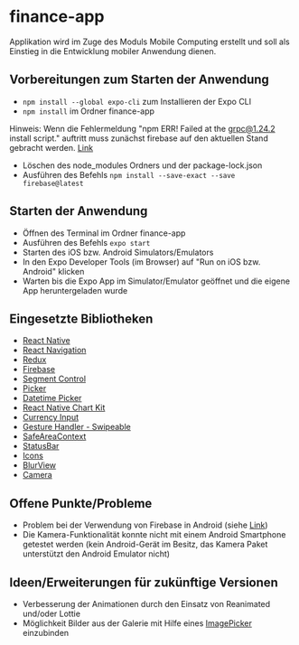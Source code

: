 # finance-app

Applikation wird im Zuge des Moduls Mobile Computing erstellt und soll als Einstieg in die Entwicklung mobiler Anwendung dienen.

## Vorbereitungen zum Starten der Anwendung

- `npm install --global expo-cli` zum Installieren der Expo CLI
- `npm install` im Ordner finance-app

Hinweis: Wenn die Fehlermeldung "npm ERR! Failed at the grpc@1.24.2 install script." auftritt muss zunächst firebase auf den aktuellen Stand gebracht werden. [Link](https://github.com/grpc/grpc-node/issues/1183#issuecomment-596956959)
- Löschen des node_modules Ordners und der package-lock.json
- Ausführen des Befehls `npm install --save-exact --save firebase@latest`

## Starten der Anwendung

- Öffnen des Terminal im Ordner finance-app
- Ausführen des Befehls `expo start`
- Starten des iOS bzw. Android Simulators/Emulators
- In den Expo Developer Tools (im Browser) auf "Run on iOS bzw. Android" klicken
- Warten bis die Expo App im Simulator/Emulator geöffnet und die eigene App heruntergeladen wurde

## Eingesetzte Bibliotheken

- [React Native](https://reactnative.dev/docs/components-and-apis)
- [React Navigation](https://reactnavigation.org/docs/getting-started)
- [Redux](https://redux.js.org/api/api-reference)
- [Firebase](https://firebase.google.com/docs/reference/js)
- [Segment Control](https://github.com/react-native-segmented-control/segmented-control)
- [Picker](https://github.com/react-native-picker/picker)
- [Datetime Picker](https://github.com/react-native-datetimepicker/datetimepicker)
- [React Native Chart Kit](https://github.com/indiespirit/react-native…)
- [Currency Input](https://github.com/CaioQuirinoMedeiros/react-native-currency-input)
- [Gesture Handler - Swipeable](https://docs.swmansion.com/react-native-gesture-handler/docs/api/components/swipeable)
- [SafeAreaContext](https://docs.expo.io/versions/v40.0.0/sdk/safe-area-context/)
- [StatusBar](https://docs.expo.io/versions/v40.0.0/sdk/status-bar/#statusbarstyle)
- [Icons](https://docs.expo.io/guides/icons/)
- [BlurView](https://docs.expo.io/versions/v40.0.0/sdk/blur-view/)
- [Camera](https://docs.expo.io/versions/latest/sdk/camera/)

## Offene Punkte/Probleme
- Problem bei der Verwendung von Firebase in Android (siehe [Link](https://github.com/facebook/react-native/issues/12981))
- Die Kamera-Funktionalität konnte nicht mit einem Android Smartphone getestet werden (kein Android-Gerät im Besitz, das Kamera Paket unterstützt den Android Emulator nicht)

## Ideen/Erweiterungen für zukünftige Versionen
- Verbesserung der Animationen durch den Einsatz von Reanimated und/oder Lottie
- Möglichkeit Bilder aus der Galerie mit Hilfe eines [ImagePicker](https://docs.expo.io/versions/v40.0.0/sdk/imagepicker/) einzubinden
